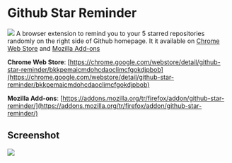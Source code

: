 # Github Star Reminder
![](https://i.ibb.co/S5nMYCS/store-ss.png)
A browser extension to remind you to your 5 starred repositories randomly on the right side of Github homepage. It it available on [Chrome Web Store](https://chrome.google.com/webstore/detail/github-star-reminder/bkkpemaicmdohcdaoclimcfgokdjpbob?hl=tr&authuser=0) and [Mozilla Add-ons](https://addons.mozilla.org/tr/firefox/addon/github-star-reminder/)

**Chrome Web Store**: [https://chrome.google.com/webstore/detail/github-star-reminder/bkkpemaicmdohcdaoclimcfgokdjpbob](https://chrome.google.com/webstore/detail/github-star-reminder/bkkpemaicmdohcdaoclimcfgokdjpbob)

**Mozilla Add-ons**: [https://addons.mozilla.org/tr/firefox/addon/github-star-reminder/](https://addons.mozilla.org/tr/firefox/addon/github-star-reminder/)

## Screenshot
![](https://i.ibb.co/VLxWwgg/ss.png)

